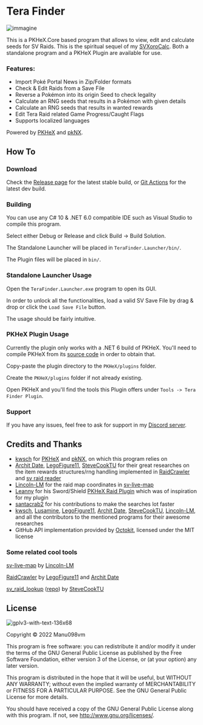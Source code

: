 # Tera Finder
![immagine](https://user-images.githubusercontent.com/52102823/210862408-8ea8f49f-cb73-4d9e-9ca5-c86a5dce8cb4.png)

This is a PKHeX.Core based program that allows to view, edit and calculate seeds for SV Raids. This is the spiritual sequel of my [SVXoroCalc](https://github.com/Manu098vm/SVResearches).
Both a standalone program and a PKHeX Plugin are available for use.

### Features:
* Import Poké Portal News in Zip/Folder formats
* Check & Edit Raids from a Save File
* Reverse a Pokémon into its origin Seed to check legality
* Calculate an RNG seeds that results in a Pokémon with given details
* Calculate an RNG seeds that results in wanted rewards
* Edit Tera Raid related Game Progress/Caught Flags
* Supports localized languages

Powered by [PKHeX](https://github.com/kwsch/PKHeX) and [pkNX](https://github.com/kwsch/pkNX).

## How To
### Download
Check the [Release page](https://github.com/Manu098vm/Tera-Finder/releases) for the latest stable build, or [Git Actions](https://github.com/Manu098vm/Tera-Finder/actions) for the latest dev build. 

### Building
You can use any C# 10 & .NET 6.0 compatible IDE such as Visual Studio to compile this program.

Select either Debug or Release and click Build -> Build Solution.

The Standalone Launcher will be placed in `TeraFinder.Launcher/bin/`.

The Plugin files will be placed in `bin/`.

### Standalone Launcher Usage
Open the `TeraFinder.Launcher.exe` program to open its GUI.

In order to unlock all the functionalities, load a valid SV Save File by drag & drop or click the `Load Save File` button.

The usage should be fairly intuitive.

### PKHeX Plugin Usage
Currently the plugin only works with a .NET 6 build of PKHeX. You'll need to compile PKHeX from its [source code](https://github.com/kwsch/PKHeX) in order to obtain that.

Copy-paste the plugin directory to the `PKHeX/plugins` folder.

Create the `PKHeX/plugins` folder if not already existing.

Open PKHeX and you'll find the tools this Plugin offers under `Tools -> Tera Finder Plugin`.

### Support
If you have any issues, feel free to ask for support in my [Discord server](https://discord.gg/F9nMfvw9sS).


## Credits and Thanks
* [kwsch](https://github.com/kwsch) for [PKHeX](https://github.com/kwsch/PKHeX) and [pkNX](https://github.com/kwsch/pkNX), on which this program relies on
* [Archit Date](https://github.com/architdate), [LegoFigure11](https://github.com/LegoFigure11), [SteveCookTU](https://github.com/SteveCookTU) for their great researches on the item rewards structures/rng handling implemented in [RaidCrawler](https://github.com/LegoFigure11/RaidCrawler/blob/main/Structures/RaidRewards.cs) and [sv raid reader](https://github.com/SteveCookTU/sv_raid_reader/blob/master/src/item_list.rs)
* [Lincoln-LM](https://github.com/Lincoln-LM) for the raid map coordinates in [sv-live-map](https://github.com/Lincoln-LM/sv-live-map)
* [Leanny](https://github.com/Leanny) for his Sword/Shield [PKHeX Raid Plugin](https://github.com/Leanny/PKHeX_Raid_Plugin) which was of inspiration for my plugin
* [santacrab2](https://github.com/santacrab2) for his contributions to make the searches lot faster
* [kwsch](https://github.com/kwsch), [Lusamine](https://github.com/Lusamine), [LegoFigure11](https://github.com/LegoFigure11), [Archit Date](https://github.com/architdate), [SteveCookTU](https://github.com/SteveCookTU), [Lincoln-LM](https://github.com/Lincoln-LM), and all the contributors to the mentioned programs for their awesome researches
* GitHub API implementation provided by [Octokit](https://github.com/octokit/octokit.net), licensed under the MIT license

### Some related cool tools
[sv-live-map](https://github.com/Lincoln-LM/sv-live-map) by [Lincoln-LM](https://github.com/Lincoln-LM)

[RaidCrawler](https://github.com/LegoFigure11/RaidCrawler) by [LegoFigure11](https://github.com/LegoFigure11) and [Archit Date](https://github.com/architdate)

[sv_raid_lookup](https://stevecooktu.github.io/sv_raid_lookup/) ([repo](https://github.com/SteveCookTU/sv_raid_lookup)) by [SteveCookTU](https://github.com/SteveCookTU)


## License
![gplv3-with-text-136x68](https://user-images.githubusercontent.com/52102823/199572700-4e02ed70-74ef-4d67-991e-3168d93aac0d.png)

Copyright © 2022 Manu098vm

This program is free software: you can redistribute it and/or modify
it under the terms of the GNU General Public License as published by
the Free Software Foundation, either version 3 of the License, or
(at your option) any later version.

This program is distributed in the hope that it will be useful,
but WITHOUT ANY WARRANTY; without even the implied warranty of
MERCHANTABILITY or FITNESS FOR A PARTICULAR PURPOSE.  See the
GNU General Public License for more details.

You should have received a copy of the GNU General Public License
along with this program.  If not, see <http://www.gnu.org/licenses/>.
